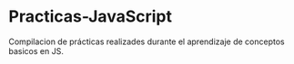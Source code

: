 # Practicas-JavaScript
Compilacion de prácticas realizades durante el aprendizaje de conceptos basicos en JS.
